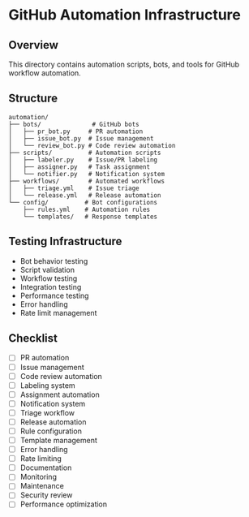 # GitHub Automation Infrastructure

## Overview
This directory contains automation scripts, bots, and tools for GitHub workflow automation.

## Structure
```
automation/
├── bots/              # GitHub bots
│   ├── pr_bot.py     # PR automation
│   ├── issue_bot.py  # Issue management
│   └── review_bot.py # Code review automation
├── scripts/          # Automation scripts
│   ├── labeler.py    # Issue/PR labeling
│   ├── assigner.py   # Task assignment
│   └── notifier.py   # Notification system
├── workflows/        # Automated workflows
│   ├── triage.yml    # Issue triage
│   └── release.yml   # Release automation
└── config/          # Bot configurations
    ├── rules.yml    # Automation rules
    └── templates/   # Response templates
```

## Testing Infrastructure
- Bot behavior testing
- Script validation
- Workflow testing
- Integration testing
- Performance testing
- Error handling
- Rate limit management

## Checklist
- [ ] PR automation
- [ ] Issue management
- [ ] Code review automation
- [ ] Labeling system
- [ ] Assignment automation
- [ ] Notification system
- [ ] Triage workflow
- [ ] Release automation
- [ ] Rule configuration
- [ ] Template management
- [ ] Error handling
- [ ] Rate limiting
- [ ] Documentation
- [ ] Monitoring
- [ ] Maintenance
- [ ] Security review
- [ ] Performance optimization
